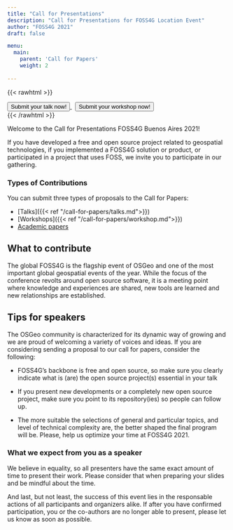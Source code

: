```yaml
---
title: "Call for Presentations"
description: "Call for Presentations for FOSS4G Location Event"
author: "FOSS4G 2021"
draft: false

menu:
  main:
    parent: 'Call for Papers'
    weight: 2
    
---
```



{{< rawhtml >}}
        <div class="col d-flex justify-content-center">
          <a style="btn btn-primary mb-3" href="https://callforpapers.2021.foss4g.org/foss4g2021/cfp">
            <button type="button" name="button" class="btn btn-primary rounded-pill px-5 py-2 mb-5">
              Submit your talk now!
            </button>
          </a>
          &nbsp;
          <a style="btn btn-primary mb-3" href="https://callforpapers.2021.foss4g.org/foss4g2021/cfp">
            <button type="button" name="button" class="btn btn-primary rounded-pill px-5 py-2 mb-5">
              Submit your workshop now!
            </button>
          </a>
        </div>
{{< /rawhtml >}}


Welcome to the Call for Presentations FOSS4G Buenos Aires 2021!

If you have developed a free and open source project related to geospatial technologies, if you implemented a FOSS4G solution or product, or  participated in a project that uses FOSS, we invite you to participate in our gathering.

### Types of Contributions

You can submit three types of proposals to the Call for Papers: 
* [Talks]({{< ref "/call-for-papers/talks.md">}}) 
* [Workshops]({{< ref "/call-for-papers/workshop.md">}}) 
* [Academic papers](/call-for-papers/academic.html)


## What to contribute

The global FOSS4G is the flagship event of OSGeo and one of the most important global geospatial events of the year. While the focus of the conference revolts around open source software, it is a meeting point where knowledge and experiences are shared, new tools are learned and new relationships are established.

## Tips for speakers

The OSGeo community is characterized for its dynamic way of growing and we are proud of welcoming a variety of voices and ideas. If you are considering sending a proposal to our call for papers, consider the following:

- FOSS4G’s backbone is free and open source, so make sure you clearly indicate what is (are) the open source project(s) essential in your talk

- If you present new developments or a completely new open source project, make sure you point to its repository(ies) so people can follow up.

- The more suitable the selections of general and particular topics, and level of technical complexity are, the better shaped the final program will be. Please, help us optimize your time at FOSS4G 2021.

### What we expect from you as a speaker

We believe in equality, so all presenters have the same exact amount of time to present their work. Please consider that when preparing your slides and be mindful about the time.

And last, but not least, the success of this event lies in the responsable actions of all participants and organizers alike. If after you have confirmed participation, you or the co-authors are no longer able to present, please let us know as soon as possible.
